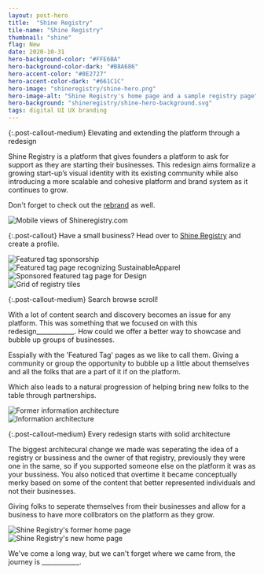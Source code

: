 ```yaml
---
layout: post-hero
title:  "Shine Registry"
tile-name: "Shine Registry"
thumbnail: "shine"
flag: New
date: 2020-10-31
hero-background-color: "#FFE6BA"
hero-background-color-dark: "#B8A686"
hero-accent-color: "#8E2727"
hero-accent-color-dark: "#661C1C"
hero-image: "shineregistry/shine-hero.png"
hero-image-alt: "Shine Registry's home page and a sample registry page"
hero-background: "shineregistry/shine-hero-background.svg"
tags: digital UI UX branding
---
```


{:.post-callout-medium}
Elevating and extending the platform through a redesign

Shine Registry is a platform that gives founders a platform to ask for support as they are starting their businesses. This redesign aims formalize a growing start-up’s visual identity with its existing community while also introducing a more scalable and cohesive platform and brand system as it continues to grow.

Don't forget to check out the <a href="{% link _projects/shineregistrybrand.markdown %}">rebrand</a> as well.

 <div class="grid-x grid-padding-x grid-margin-y">
   <div class="cell">
     <img src="../img/shineregistry/shine-mobile-hero.jpg" alt="Mobile views of Shineregistry.com">
   </div>
</div>

{:.post-callout}
Have a small business? Head over to <a href="https://shineregistry.com" target="_blank" rel="noopener">Shine Registry</a> and create a profile.

<div class="grid-x grid-padding-x grid-margin-y">
   <div class="cell">
     <img src="../img/shineregistry/featured-tag.jpg" alt="Featured tag sponsorship">
   </div>
   <div class="cell medium-6">
     <img src="../img/shineregistry/tag-callout.jpg" alt="Featured tag page recognizing SustainableApparel">
   </div>
   <div class="cell medium-6">
     <img src="../img/shineregistry/design-sponsored.jpg" alt="Sponsored featured tag page for Design">
   </div>
   <!-- <div class="cell medium-6">
     <img src="../img/shineregistry/pittsburgh-sponsored.jpg" alt="Sponsored featued tag page for Pittsburgh">
   </div> -->
   <div class="cell">
     <img src="../img/shineregistry/registry-tile-grid.jpg" alt="Grid of registry tiles">
   </div>
 </div>

<!-- Featured tag with brand remarks -->
<!-- Design Feature Tag -->

{:.post-callout-medium}
Search browse scroll!

With a lot of content search and discovery becomes an issue for any platform. This was something that we focused on with this redesign____________. How could we offer a better way to showcase and bubble up groups of businesses.

Esspially with the 'Featured Tag' pages as we like to call them. Giving a community or group the opportunity to bubble up a little about themselves and all the folks that are a part of it if on the platform.

Which also leads to a natural progression of helping bring new folks to the table through partnerships.

<div class="grid-x grid-padding-x grid-margin-y">
  <div class="cell medium-6">
    <img src="../img/shineregistry/info-arch-former.jpg" alt="Former information architecture">
  </div>
  <div class="cell medium-6">
    <img src="../img/shineregistry/info-arch.jpg" alt="Information architecture">
  </div>
</div>

{:.post-callout-medium}
Every redesign starts with solid architecture

The biggest architecural change we made was seperating the idea of a registry or bussiness and the owner of that registry, previously they were one in the same, so if you supported someone else on the platform it was as your bussiness. You also noticed that overtime it became conceptually merky based on some of the content that better represented individuals and not their businesses.

Giving folks to seperate themselves from their businesses and allow for a business to have more collbrators on the platform as they grow.
<div class="grid-x grid-padding-x grid-margin-y">
  <div class="cell medium-6">
    <img src="../img/shineregistry/former-site.jpg" alt="Shine Registry's former home page">
  </div>
  <div class="cell medium-6">
    <img src="../img/shineregistry/home.jpg" alt="Shine Registry's new home page">
  </div>
</div>

We've come a long way, but we can't forget where we came from, the journey is ____________.

<!-- simple design system -->
